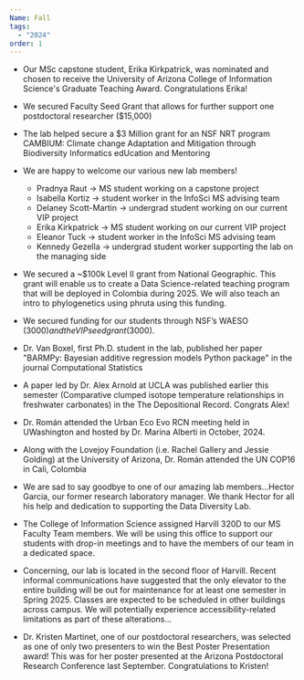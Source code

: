 ```yaml
---
Name: Fall
tags:
  - "2024"
order: 1
---
```

* Our MSc capstone student, Erika Kirkpatrick, was nominated and chosen to receive the University of Arizona College of Information Science's Graduate Teaching Award. Congratulations Erika! 
* We secured Faculty Seed Grant that allows for further support one postdoctoral researcher ($15,000)
* The lab helped secure a $3 Million grant for an NSF NRT program CAMBIUM: Climate change Adaptation and Mitigation through Biodiversity Informatics edUcation and Mentoring
* We are happy to welcome our various new lab members! 

  * Pradnya Raut → MS student working on a capstone project
  * Isabella Kortiz → student worker in the InfoSci MS advising team
  * Delaney Scott-Martin → undergrad student working on our current VIP project
  * Erika Kirkpatrick → MS student working on our current VIP project
  * Eleanor Tuck → student worker in the InfoSci MS advising team
  * Kennedy Gezella → undergrad student worker supporting the lab on the managing side
* We secured a ~$100k Level II grant from National Geographic. This grant will enable us to create a Data Science-related teaching program that will be deployed in Colombia during 2025. We will also teach an intro to phylogenetics using phruta using this funding.
* We secured funding for our students through NSF’s WAESO ($3000) and the VIP seed grant ($3000). 
* Dr. Van Boxel, first Ph.D. student in the lab, published her paper "BARMPy: Bayesian additive regression models Python package" in the journal Computational Statistics
* A paper led by Dr. Alex Arnold at UCLA was published earlier this semester (Comparative clumped isotope temperature relationships in freshwater carbonates) in the The Depositional Record. Congrats Alex!
* Dr. Román attended the Urban Eco Evo RCN meeting held in UWashington and hosted by Dr. Marina Alberti in October, 2024.
* Along with the Lovejoy Foundation (i.e. Rachel Gallery and Jessie Golding) at the University of Arizona, Dr. Román attended the UN COP16 in Cali, Colombia
* We are sad to say goodbye to one of our amazing lab members…Hector Garcia, our former research laboratory manager. We thank Hector for all his help and dedication to supporting the Data Diversity Lab. 
* The College of Information Science assigned Harvill 320D to our MS Faculty Team members. We will be using this office to support our students with drop-in meetings and to have the members of our team in a dedicated space.
* Concerning, our lab is located in the second floor of Harvill. Recent informal communications have suggested that the only elevator to the entire building will be out for maintenance for at least one semester in Spring 2025. Classes are expected to be scheduled in other buildings across campus. We will potentially experience accessibility-related limitations as part of these alterations...
* Dr. Kristen Martinet, one of our postdoctoral researchers, was selected as one of only two presenters to win the Best Poster Presentation award! This was for her poster presented at the Arizona Postdoctoral Research Conference last September. Congratulations to Kristen!
